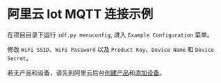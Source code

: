 # 阿里云 Iot MQTT 连接示例

在项目目录下运行 `idf.py menuconfig`, 进入 `Example Configuration` 菜单。

修改 `WiFi SSID`、`WiFi Password` 以及 `Product Key`、`Device Name` 和 `Device Secret`。

若无产品和设备，请先到阿里云后台[创建产品](https://iot.console.aliyun.com/product/createProduct)和[添加设备](https://iot.console.aliyun.com/devices)。
